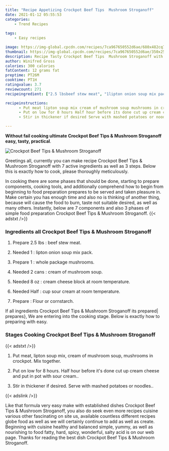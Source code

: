 ```yaml
---
title: "Recipe Appetizing Crockpot Beef Tips  Mushroom Stroganoff"
date: 2021-01-12 05:55:53
categories:
    - Trend Recipes
    
tags:
    - Easy recipes

image: https://img-global.cpcdn.com/recipes/7ca967650552d6ae/680x482cq70/crockpot-beef-tips-mushroom-stroganoff-recipe-main-photo.jpg
thumbnail: https://img-global.cpcdn.com/recipes/7ca967650552d6ae/350x250cq70/crockpot-beef-tips-mushroom-stroganoff-recipe-main-photo.jpg
description: Recipe Tasty Crockpot Beef Tips  Mushroom Stroganoff with 7 ingredients and 3 stages of easy cooking.
author: Winifred Gross
calories: 300 calories
fatContent: 12 grams fat
preptime: PT26M
cooktime: PT1H
ratingvalue: 3.7
reviewcount: 271
recipeingredient: ["2.5 lbsbeef stew meat", "1lipton onion soup mix pack", "1whole package mushrooms", "2 canscream of mushroom soup", "8 ozcream cheese block at room temperature", "Halfcup sour cream at room temperature", "Flour or cornstarch"]

recipeinstructions: 
      - Put meat lipton soup mix cream of mushroom soup mushrooms in crockpot Mix together 
      - Put on low for 8 hours Half hour before its done cut up cream cheese and put in pot with sour cream 
      - Stir in thickener if desired Serve with mashed potatoes or noodles

---
```




**Without fail cooking ultimate Crockpot Beef Tips &amp; Mushroom Stroganoff easy, tasty, practical**. 


![Crockpot Beef Tips &amp; Mushroom Stroganoff](https://img-global.cpcdn.com/recipes/7ca967650552d6ae/680x482cq70/crockpot-beef-tips-mushroom-stroganoff-recipe-main-photo.jpg "Crockpot Beef Tips &amp; Mushroom Stroganoff")




Greetings all, currently you can make recipe Crockpot Beef Tips &amp; Mushroom Stroganoff with 7 active ingredients as well as 3 steps. Below this is exactly how to cook, please thoroughly meticulously.

In cooking there are some phases that should be done, starting to prepare components, cooking tools, and additionally comprehend how to begin from beginning to food preparation prepares to be served and taken pleasure in. Make certain you has enough time and also no is thinking of another thing, because will cause the food to burn, taste not suitable desired, as well as many others. Instantly, below are 7 components and also 3 phases of simple food preparation Crockpot Beef Tips &amp; Mushroom Stroganoff.
{{< adstxt />}}

### Ingredients all Crockpot Beef Tips &amp; Mushroom Stroganoff


1. Prepare 2.5 lbs : beef stew meat.

1. Needed 1 : lipton onion soup mix pack.

1. Prepare 1 : whole package mushrooms.

1. Needed 2 cans : cream of mushroom soup.

1. Needed 8 oz : cream cheese block at room temperature.

1. Needed Half : cup sour cream at room temperature.

1. Prepare  : Flour or cornstarch.



If all ingredients Crockpot Beef Tips &amp; Mushroom Stroganoff its prepared| prepares}, We are entering into the cooking stage. Below is exactly how to preparing with easy.

### Stages Cooking Crockpot Beef Tips &amp; Mushroom Stroganoff

{{< adstxt />}}


1. Put meat, lipton soup mix, cream of mushroom soup, mushrooms in crockpot. Mix together.



1. Put on low for 8 hours. Half hour before it&#39;s done cut up cream cheese and put in pot with sour cream..



1. Stir in thickener if desired. Serve with mashed potatoes or noodles..





{{< adslink />}}

Like that formula very easy make with established dishes Crockpot Beef Tips &amp; Mushroom Stroganoff, you also do seek even more recipes cuisine various other fascinating on site us, available countless different recipes globe food as well as we will certainly continue to add as well as create. Beginning with cuisine healthy and balanced simple, yummy, as well as nourishing to food fatty, hard, spicy, wonderful, salty acid is on our web page. Thanks for reading the best dish Crockpot Beef Tips &amp; Mushroom Stroganoff.
